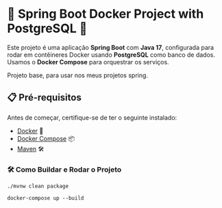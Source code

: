 # 🚀 Spring Boot Docker Project with PostgreSQL 🐘

Este projeto é uma aplicação **Spring Boot** com **Java 17**, configurada para rodar em contêineres Docker usando **PostgreSQL** como banco de dados. Usamos o **Docker Compose** para orquestrar os serviços.

Projeto base, para usar nos meus projetos spring.

## 📋 Pré-requisitos

Antes de começar, certifique-se de ter o seguinte instalado:

- [Docker](https://www.docker.com/get-started) 🐳
- [Docker Compose](https://docs.docker.com/compose/) 📦
- [Maven](https://maven.apache.org/install.html) 🛠️

### 🛠️ Como Buildar e Rodar o Projeto

```
./mvnw clean package

docker-compose up --build

```


